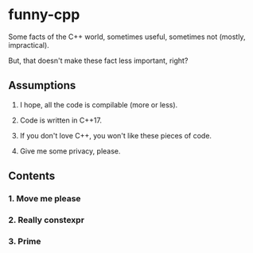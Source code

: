 # funny-cpp

Some facts of the C++ world, sometimes useful, sometimes not (mostly, impractical).

But, that doesn't make these fact less important, right?

## Assumptions

1. I hope, all the code is compilable (more or less).

2. Code is written in C++17.

3. If you don't love C++, you won't like these pieces of code.

4. Give me some privacy, please.

## Contents

### 1. Move me please

### 2. Really constexpr

### 3. Prime
